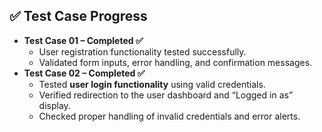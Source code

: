 ## ✅ Test Case Progress

- **Test Case 01 – Completed ✅**
  - User registration functionality tested successfully.
  - Validated form inputs, error handling, and confirmation messages.
- **Test Case 02 – Completed ✅**  
  - Tested **user login functionality** using valid credentials.  
  - Verified redirection to the user dashboard and “Logged in as” display.  
  - Checked proper handling of invalid credentials and error alerts.
